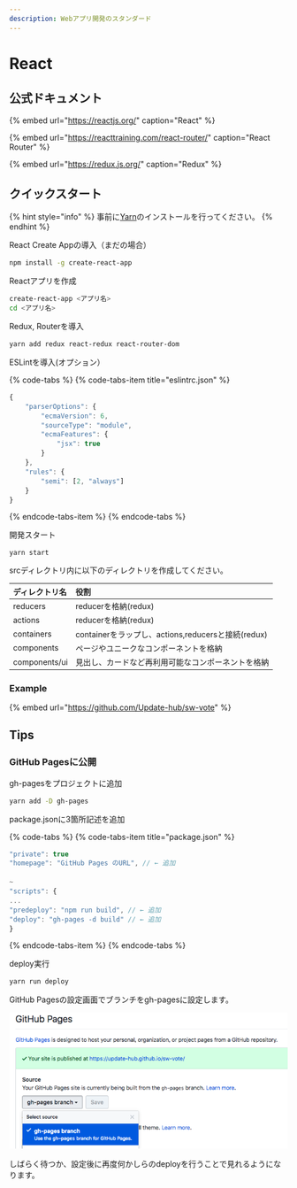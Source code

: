 ```yaml
---
description: Webアプリ開発のスタンダード
---
```


# React

## 公式ドキュメント

{% embed url="https://reactjs.org/" caption="React" %}

{% embed url="https://reacttraining.com/react-router/" caption="React Router" %}

{% embed url="https://redux.js.org/" caption="Redux" %}

## クイックスタート

{% hint style="info" %}
事前に[Yarn](https://yarnpkg.com/lang/ja/)のインストールを行ってください。
{% endhint %}

React Create Appの導入（まだの場合）

```bash
npm install -g create-react-app
```

Reactアプリを作成

```bash
create-react-app <アプリ名>
cd <アプリ名>
```

Redux, Routerを導入

```bash
yarn add redux react-redux react-router-dom
```

ESLintを導入\(オプション）

{% code-tabs %}
{% code-tabs-item title="eslintrc.json" %}

```javascript
{
    "parserOptions": {
        "ecmaVersion": 6,
        "sourceType": "module",
        "ecmaFeatures": {
            "jsx": true
        }
    },
    "rules": {
        "semi": [2, "always"]
    }
}
```

{% endcode-tabs-item %}
{% endcode-tabs %}

開発スタート

```text
yarn start
```

srcディレクトリ内に以下のディレクトリを作成してください。

| ディレクトリ名 | 役割 |
| :--- | :--- |
| reducers | reducerを格納\(redux\) |
| actions | reducerを格納\(redux\) |
| containers | containerをラップし、actions,reducersと接続\(redux\) |
| components | ページやユニークなコンポーネントを格納 |
| components/ui | 見出し、カードなど再利用可能なコンポーネントを格納 |

###  Example

{% embed url="https://github.com/Update-hub/sw-vote" %}

## Tips

### GitHub Pagesに公開

gh-pagesをプロジェクトに追加

```bash
yarn add -D gh-pages
```

package.jsonに3箇所記述を追加

{% code-tabs %}
{% code-tabs-item title="package.json" %}

```javascript
"private": true
"homepage": "GitHub Pages のURL", // ← 追加

~
"scripts": {
...
"predeploy": "npm run build", // ← 追加
"deploy": "gh-pages -d build" // ← 追加
}
```

{% endcode-tabs-item %}
{% endcode-tabs %}

deploy実行

```bash
yarn run deploy
```

GitHub Pagesの設定画面でブランチをgh-pagesに設定します。

![](../../.gitbook/assets/sukurnshotto-2018-04-12-170556.png)

しばらく待つか、設定後に再度何かしらのdeployを行うことで見れるようになります。
